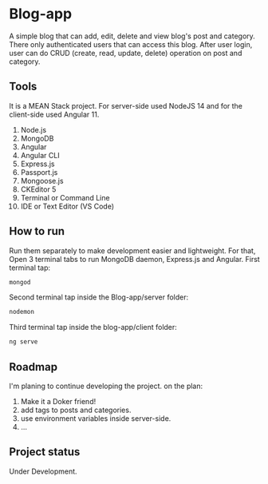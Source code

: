 # Blog-app
A simple blog that can add, edit, delete and view blog's post and category. There only authenticated users that can access this blog. 
After user login, user can do CRUD (create, read, update, delete) operation on post and category.

## Tools
It is a MEAN Stack project. For server-side used NodeJS 14 and for the client-side used Angular 11.
1. Node.js
2. MongoDB
3. Angular 
4. Angular CLI
5. Express.js
6. Passport.js
7. Mongoose.js
8. CKEditor 5
9. Terminal or Command Line
10. IDE or Text Editor (VS Code)

##  How to run
Run them separately to make development easier and lightweight. For that, Open 3 terminal tabs to run MongoDB daemon, Express.js and Angular.
First terminal tap:
```bash
mongod
```
Second terminal tap inside the Blog-app/server folder:
```bash
nodemon
```
Third terminal tap inside the blog-app/client folder:
```bash
ng serve
```

## Roadmap
I'm planing to continue developing the project.
on the plan: 
1. Make it a Doker friend!
2. add tags to posts and categories.
3. use environment variables inside server-side.
4. ...


## Project status
Under Development.
